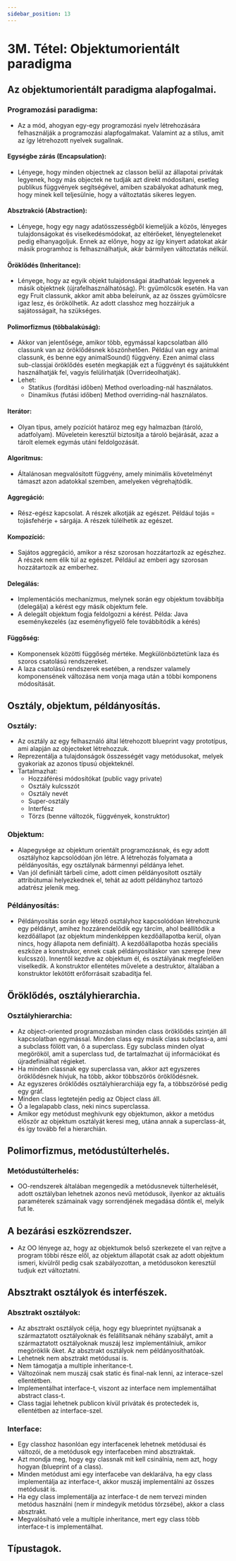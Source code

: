 ```yaml
---
sidebar_position: 13
---
```


# 3M. Tétel: Objektumorientált paradigma

## Az objektumorientált paradigma alapfogalmai.

### Programozási paradigma:

- Az a mód, ahogyan egy-egy programozási nyelv létrehozására felhasználják a programozási alapfogalmakat. Valamint az a stílus, amit az így létrehozott nyelvek sugallnak.

#### Egységbe zárás (Encapsulation):

- Lényege, hogy minden objectnek az classon belül az állapotai privátak legyenek, hogy más objectek ne tudják azt direkt módosítani, esetleg publikus függvények segítségével, amiben szabályokat adhatunk meg, hogy minek kell teljesülnie, hogy a változtatás sikeres legyen.

#### Absztrakció (Abstraction):

- Lényege, hogy egy nagy adatösszességből kiemeljük a közös, lényeges tulajdonságokat és viselkedésmódokat, az eltérőeket, lényegteleneket pedig elhanyagoljuk. Ennek az előnye, hogy az így kinyert adatokat akár másik programhoz is felhasználhatjuk, akár bármilyen változtatás nélkül.

#### Öröklődés (Inheritance):

- Lényege, hogy az egyik objekt tulajdonságai átadhatóak legyenek a másik objektnek (újrafelhasználhatóság). Pl: gyümölcsök esetén. Ha van egy Fruit classunk, akkor amit abba beleírunk, az az összes gyümölcsre igaz lesz, és örökölhetik. Az adott classhoz meg hozzáírjuk a sajátosságait, ha szükséges.

#### Polimorfizmus (többalakúság):

- Akkor van jelentősége, amikor több, egymással kapcsolatban álló classunk van az öröklődésnek köszönhetően. Például van egy animal classunk, és benne egy animalSound() függvény. Ezen animal class sub-classjai öröklődés esetén megkapják ezt a függvényt és sajátukként használhatják fel, vagyis felülírhatják (Overrideolhatják).
- Lehet:
  - Statikus (fordítási időben) Method overloading-nál használatos.
  - Dinamikus (futási időben) Method overriding-nál használatos.

#### Iterátor:

- Olyan típus, amely pozíciót határoz meg egy halmazban (tároló, adatfolyam). Műveletein keresztül biztosítja a tároló bejárását, azaz a tárolt elemek egymás utáni feldolgozását.

#### Algoritmus:

- Általánosan megvalósított függvény, amely minimális követelményt támaszt azon adatokkal szemben, amelyeken végrehajtódik.

#### Aggregáció:

- Rész-egész kapcsolat. A részek alkotják az egészet. Például tojás = tojásfehérje + sárgája. A részek túlélhetik az egészet.

#### Kompozíció:

- Sajátos aggregáció, amikor a rész szorosan hozzátartozik az egészhez. A részek nem élik túl az egészet. Például az emberi agy szorosan hozzátartozik az emberhez.

#### Delegálás:

- Implementációs mechanizmus, melynek során egy objektum továbbítja (delegálja) a kérést egy másik objektum fele.
- A delegált objektum fogja feldolgozni a kérést. Példa: Java eseménykezelés (az eseményfigyelő fele továbbítódik a kérés)

#### Függőség:

- Komponensek közötti függőség mértéke. Megkülönböztetünk laza és szoros csatolású rendszereket.
- A laza csatolású rendszerek esetében, a rendszer valamely komponensének változása nem vonja maga után a többi komponens módosítását.

## Osztály, objektum, példányosítás.

### Osztály:

- Az osztály az egy felhasználó által létrehozott blueprint vagy prototípus, ami alapján az objecteket létrehozzuk.
- Reprezentálja a tulajdonságok összességét vagy metódusokat, melyek gyakoriak az azonos típusú objekteknél.
- Tartalmazhat:
  - Hozzáférési módosítókat (public vagy private)
  - Osztály kulcsszót
  - Osztály nevét
  - Super-osztály
  - Interfész
  - Törzs (benne változók, függvények, konstruktor)

### Objektum:

- Alapegysége az objektum orientált programozásnak, és egy adott osztályhoz kapcsolódóan jön létre. A létrehozás folyamata a példányosítás, egy osztálynak bármennyi példánya lehet.
- Van jól definiált tárbeli címe, adott címen példányosított osztály attribútumai helyezkednek el, tehát az adott példányhoz tartozó adatrész jelenik meg.

### Példányosítás:

- Példányosítás során egy létező osztályhoz kapcsolódóan létrehozunk egy példányt, amihez hozzárendelődik egy tárcím, ahol beállítódik a kezdőállapot (az objektum mindenképpen kezdőállapotba kerül, olyan nincs, hogy állapota nem definiált). A kezdőállapotba hozás speciális eszköze a konstrukor, ennek csak példányosításkor van szerepe (new kulcsszó). Innentől kezdve az objektum él, és osztályának megfelelően viselkedik. A konstruktor ellentétes művelete a destruktor, általában a konstruktor lekötött erőforrásait szabadítja fel.

## Öröklődés, osztályhierarchia.

### Osztályhierarchia:

- Az object-oriented programozásban minden class öröklődés szintjén áll kapcsolatban egymással. Minden class egy másik class subclass-a, ami a subclass fölött van, ő a superclass. Egy subclass minden olyat megörököl, amit a superclass tud, de tartalmazhat új információkat és újradefiniálhat régieket.
- Ha minden classnak egy superclassa van, akkor azt egyszeres öröklődésnek hívjuk, ha több, akkor többszörös öröklődésnek.
- Az egyszeres öröklődés osztályhierarchiája egy fa, a többszörösé pedig egy gráf.
- Minden class legtetején pedig az Object class áll.
- Ő a legalapabb class, neki nincs superclassa.
- Amikor egy metódust meghívunk egy objektumon, akkor a metódus először az objektum osztályát keresi meg, utána annak a superclass-át, és így tovább fel a hierarchián.

## Polimorfizmus, metódustúlterhelés.

### Metódustúlterhelés:

- OO-rendszerek általában megengedik a metódusnevek túlterhelését, adott osztályban lehetnek azonos nevű metódusok, ilyenkor az aktuális paraméterek számainak vagy sorrendjének megadása döntik el, melyik fut le.

## A bezárási eszközrendszer.

- Az OO lényege az, hogy az objektumok belső szerkezete el van rejtve a program többi része elől, az objektum állapotát csak az adott objektum ismeri, kívülről pedig csak szabályozottan, a metódusokon keresztül tudjuk ezt változtatni.

## Absztrakt osztályok és interfészek.

### Absztrakt osztályok:

- Az absztrakt osztályok célja, hogy egy blueprintet nyújtsanak a származtatott osztályoknak és felállítsanak néhány szabályt, amit a származtatott osztályoknak muszáj lesz implementálniuk, amikor megöröklik őket. Az absztrakt osztályok nem példányosíthatóak.
- Lehetnek nem absztrakt metódusai is.
- Nem támogatja a multiple inheritance-t.
- Változóinak nem muszáj csak static és final-nak lenni, az interace-szel ellentétben.
- Implementálhat interface-t, viszont az interface nem implementálhat abstract class-t.
- Class tagjai lehetnek publicon kívül privátak és protectedek is, ellentétben az interface-szel.

### Interface:

- Egy classhoz hasonlóan egy interfacenek lehetnek metódusai és változói, de a metódusok egy interfaceben mind absztraktak.
- Azt mondja meg, hogy egy classnak mit kell csinálnia, nem azt, hogy hogyan (blueprint of a class).
- Minden metódust ami egy interfacebe van deklarálva, ha egy class implementálja az interface-t, akkor muszáj implementálni az összes metódusát is.
- Ha egy class implementálja az interface-t de nem tervezi minden metódus használni (nem ír mindegyik metódus törzsébe), akkor a class absztrakt.
- Megvalósíható vele a multiple inheritance, mert egy class több interface-t is implementálhat.

## Típustagok.
